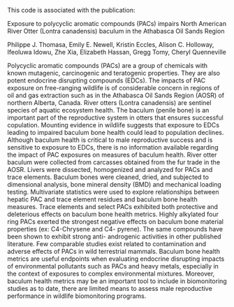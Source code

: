 This code is associated with the publication:

Exposure to polycyclic aromatic compounds (PACs) impairs North American River Otter (Lontra canadensis) baculum in the Athabasca Oil Sands Region

Philippe J. Thomasa, Emily E. Newell, Kristin Eccles, Alison C. Holloway, Ifeoluwa Idowu, Zhe Xia, Elizabeth Hassan, Gregg Tomy, Cheryl Quenneville

Polycyclic aromatic compounds (PACs) are a group of chemicals with known mutagenic, carcinogenic and teratogenic properties. They are also potent endocrine disrupting compounds (EDCs). The impacts of PAC exposure on free-ranging wildlife is of considerable concern in regions of oil and gas extraction such as in the Athabasca Oil Sands Region (AOSR) of northern Alberta, Canada. River otters (Lontra canadensis) are sentinel species of aquatic ecosystem health. The baculum (penile bone) is an important part of the reproductive system in otters that ensures successful copulation. Mounting evidence in wildlife suggests that exposure to EDCs leading to impaired baculum bone health could lead to population declines. Although baculum health is critical to male reproductive success and is sensitive to exposure to EDCs, there is no information available regarding the impact of PAC exposures on measures of baculum health. River otter baculum were collected from carcasses obtained from the fur trade in the AOSR. Livers were dissected, homogenized and analyzed for PACs and trace elements. Baculum bones were cleaned, dried, and subjected to dimensional analysis, bone mineral density (BMD) and mechanical loading testing. Multivariate statistics were used to explore relationships between hepatic PAC and trace element residues and baculum bone health measures. Trace elements and select PACs exhibited both protective and deleterious effects on baculum bone health metrics. Highly alkylated four ring PACs exerted the strongest negative effects on baculum bone material properties (ex: C4-Chrysene and C4- pyrene). The same compounds have been shown to exhibit strong anti- androgenic activities in other published literature. Few comparable studies exist related to contamination and adverse effects of PACs in wild terrestrial mammals. Baculum bone health metrics are useful endpoints when evaluating endocrine disrupting impacts of environmental pollutants such as PACs and heavy metals, especially in the context of
exposures to complex environmental mixtures. Moreover, baculum health metrics may be an important tool to include in biomonitoring studies as to date, there are limited means to assess male reproductive performance in wildlife biomonitoring programs.
